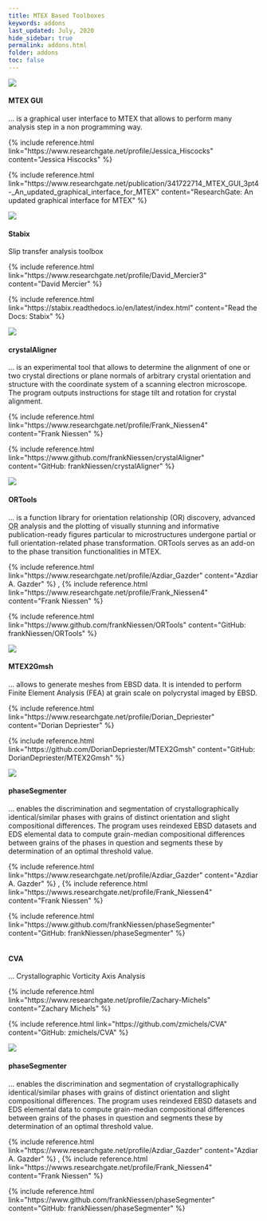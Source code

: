 ```yaml
---
title: MTEX Based Toolboxes
keywords: addons
last_updated: July, 2020
hide_sidebar: true
permalink: addons.html
folder: addons
toc: false
---
```


<div class="row">
    <div id="addons-mtex-gui" class="col-md-6">
        <div class="panel panel-default text-center">
            <div class="panel-heading">
                <img src="images/thumbnails/MTEX-GUI_screenshot.png">
            </div>
            <div class="panel-body">
                <h4>MTEX GUI</h4>
                <p>...
                    is a graphical user interface to MTEX that allows to perform many analysis step in a non programming way.
                </p>
                <p>
                    <i class="fa fa-user"></i>
                    {% include reference.html link="https://www.researchgate.net/profile/Jessica_Hiscocks" content="Jessica Hiscocks" %}
                </p>
                <p>
                    <i class="fa fa-home"></i>
                    {% include reference.html link="https://www.researchgate.net/publication/341722714_MTEX_GUI_3pt4-_An_updated_graphical_interface_for_MTEX" content="ResearchGate: An updated graphical interface for MTEX" %}
                </p>
            </div>
        </div>
    </div>
    <div id="addons-stabix" class="col-md-6">
        <div class="panel panel-default text-center">
            <div class="panel-heading">
                <img src="images/thumbnails/stabix_screenshot.gif">
            </div>
            <div class="panel-body">
                <h4>Stabix</h4>
                <p>
                    Slip transfer analysis toolbox
                </p>
                <p>
                    <i class="fa fa-user"></i>
                    {% include reference.html link="https://www.researchgate.net/profile/David_Mercier3" content="David Mercier" %}
                </p>
                <p>
                    <i class="fa fa-home"></i>
                    {% include reference.html link="https://stabix.readthedocs.io/en/latest/index.html" content="Read the Docs: Stabix" %}
                </p>
            </div>
        </div>
    </div>
</div>

<div class="row">
    <div id="addons-crystal-aligner" class="col-md-6">
        <div class="panel panel-default text-center">
            <div class="panel-heading">
                <img src="images/thumbnails/crystalAligner_logo.png">
            </div>
            <div class="panel-body">
                <h4>crystalAligner</h4>
                <p>...
                    is an experimental tool that allows to determine the alignment of one or two crystal directions or plane normals of arbitrary crystal orientation and structure with the coordinate system of a scanning electron microscope. The program outputs instructions for stage tilt and rotation for crystal alignment.
                </p>
                <p>
                    <i class="fa fa-user"></i>
                    {% include reference.html link="https://www.researchgate.net/profile/Frank_Niessen4" content="Frank Niessen" %}
                </p>
                <p>
                    <i class="fa fa-home"></i>
                    {% include reference.html link="https://www.github.com/frankNiessen/crystalAligner" content="GitHub: frankNiessen/crystalAligner" %}
                </p>
            </div>
        </div>
    </div>
    <div id="addons-or-tools" class="col-md-6">
        <div class="panel panel-default text-center">
            <div class="panel-heading">
                <img src="images/thumbnails/ORTools_logo.png">
            </div>
            <div class="panel-body">
                <h4 title="orientation relationship tools">ORTools</h4>
                <p>...
                    is a function library for orientation relationship (OR) discovery, advanced <abbr title="orientation relationship">OR</abbr> analysis and the plotting of visually stunning and informative publication-ready figures particular to microstructures undergone partial or full orientation-related phase transformation. ORTools serves as an add-on to the phase transition functionalities in MTEX.
                </p>
                <p>
                    <i class="fa fa-user"></i>
                    {% include reference.html link="https://www.researchgate.net/profile/Azdiar_Gazder" content="Azdiar A. Gazder" %}
                    , {% include reference.html link="https://www.researchgate.net/profile/Frank_Niessen4" content="Frank Niessen" %}
                </p>
                <p>
                    <i class="fa fa-home"></i>
                    {% include reference.html link="https://www.github.com/frankNiessen/ORTools" content="GitHub: frankNiessen/ORTools" %}
                </p>
            </div>
        </div>
    </div>
</div>

<div class="row">
    <div id="addons-mtex2gmsh" class="col-md-6">
        <div class="panel panel-default text-center">
            <div class="panel-heading">
                <img src="images/thumbnails/MTEX2Gmsh_logo.png">
            </div>
            <div class="panel-body">
                <h4>MTEX2Gmsh</h4>
                <p>...
                    allows to generate meshes from EBSD data. It is intended to perform Finite Element Analysis (FEA) at grain scale on polycrystal imaged by EBSD.
                </p>
                <p>
                    <i class="fa fa-user"></i>
                    {% include reference.html link="https://www.researchgate.net/profile/Dorian_Depriester" content="Dorian Depriester" %}
                </p>
                <p>
                    <i class="fa fa-home"></i>
                    {% include reference.html link="https://github.com/DorianDepriester/MTEX2Gmsh" content="GitHub: DorianDepriester/MTEX2Gmsh" %}
                </p>
            </div>
        </div>
    </div>
    <div id="addons-phase-segmenter" class="col-md-6">
        <div class="panel panel-default text-center">
            <div class="panel-heading">
                <img src="images/thumbnails/phaseSegmenter_screenshot.png">
            </div>
            <div class="panel-body">
                <h4>phaseSegmenter</h4>
                <p>...
                    enables the discrimination and segmentation of crystallographically identical/similar phases with grains of distinct orientation and slight compositional differences. The program uses reindexed EBSD datasets and EDS elemental data to compute grain-median compositional differences between grains of the phases in question and segments these by determination of an optimal threshold value.
                </p>
                <p>
                    <i class="fa fa-user"></i>
                    {% include reference.html link="https://www.researchgate.net/profile/Azdiar_Gazder" content="Azdiar A. Gazder" %}
                    , {% include reference.html link="https://wwws.researchgate.net/profile/Frank_Niessen4" content="Frank Niessen" %}
                </p>
                <p>
                    <i class="fa fa-home"></i>
                    {% include reference.html link="https://www.github.com/frankNiessen/phaseSegmenter" content="GitHub: frankNiessen/phaseSegmenter" %}
                </p>
            </div>
        </div>
    </div>
</div>

<div class="row">
    <div id="addons-mtex2gmsh" class="col-md-6">
        <div class="panel panel-default text-center">
            <div class="panel-heading">
                <img src="">
            </div>
            <div class="panel-body">
                <h4>CVA </h4>
                <p>... Crystallographic Vorticity Axis Analysis
                </p>
                <p>
                    <i class="fa fa-user"></i>
                    {% include reference.html link="https://www.researchgate.net/profile/Zachary-Michels" content="Zachary Michels" %}
                </p>
                <p>
                    <i class="fa fa-home"></i>
                    {% include reference.html link="https://github.com/zmichels/CVA" content="GitHub: zmichels/CVA" %}
                </p>
            </div>
        </div>
    </div>
    <div id="addons-phase-segmenter" class="col-md-6">
        <div class="panel panel-default text-center">
            <div class="panel-heading">
                <img src="images/thumbnails/phaseSegmenter_screenshot.png">
            </div>
            <div class="panel-body">
                <h4>phaseSegmenter</h4>
                <p>...
                    enables the discrimination and segmentation of crystallographically identical/similar phases with grains of distinct orientation and slight compositional differences. The program uses reindexed EBSD datasets and EDS elemental data to compute grain-median compositional differences between grains of the phases in question and segments these by determination of an optimal threshold value.
                </p>
                <p>
                    <i class="fa fa-user"></i>
                    {% include reference.html link="https://www.researchgate.net/profile/Azdiar_Gazder" content="Azdiar A. Gazder" %}
                    , {% include reference.html link="https://wwws.researchgate.net/profile/Frank_Niessen4" content="Frank Niessen" %}
                </p>
                <p>
                    <i class="fa fa-home"></i>
                    {% include reference.html link="https://www.github.com/frankNiessen/phaseSegmenter" content="GitHub: frankNiessen/phaseSegmenter" %}
                </p>
            </div>
        </div>
    </div>
</div>
